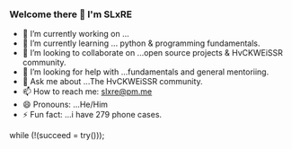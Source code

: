 ### Welcome there 👋 I'm SLxRE

- 🔭 I’m currently working on ...
- 🌱 I’m currently learning ... python & programming fundamentals.
- 👯 I’m looking to collaborate on ...open source projects & HvCKWEiSSR community.
- 🤔 I’m looking for help with ...fundamentals and general mentoriing.
- 💬 Ask me about ...The HvCKWEiSSR community.
- 📫 How to reach me: slxre@pm.me
- 😄 Pronouns: ...He/Him
- ⚡ Fun fact: ...i have 279 phone cases.

while (!(succeed = try()));